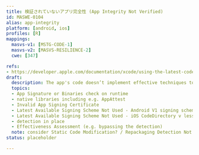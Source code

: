 ```yaml
---
title: 検証されていないアプリ完全性 (App Integrity Not Verified)
id: MASWE-0104
alias: app-integrity
platform: [android, ios]
profiles: [R]
mappings:
  masvs-v1: [MSTG-CODE-1]
  masvs-v2: [MASVS-RESILIENCE-2]
  cwe: [347]

refs:
- https://developer.apple.com/documentation/xcode/using-the-latest-code-signature-format
draft:
  description: The app's code doesn’t implement effective techniques to verify the integrity of its own code (CWE-347), potentially relevant for apps in alternative app stores (not Google PlayStore or Apple AppStore). Also, e.g. Android V1 signing scheme only or iOS CodeDirectory v less than 20400. Also, e.g. App Signature or Binaries, native libraries including e.g. AppAttest.
  topics:
  - App Signature or Binaries check on runtime
  - native libraries including e.g. AppAttest
  - Invalid App Signing Certificate
  - Latest Available Signing Scheme Not Used - Android V1 signing scheme only
  - Latest Available Signing Scheme Not Used - iOS CodeDirectory v less than 20400
  - detection in place
  - Effectiveness Assessment (e.g. bypassing the detection)
  note: consider Static Code Modification? / Repackaging Detection Not Implemented
status: placeholder

---
```


